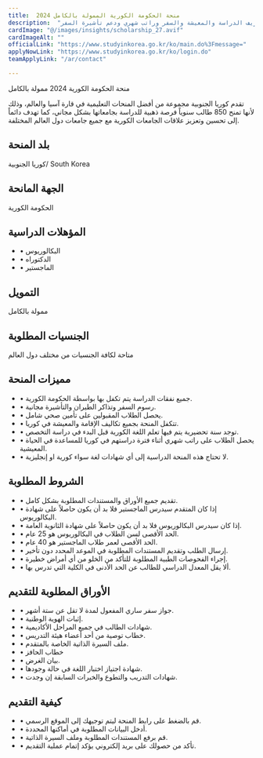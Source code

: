 ```yaml
---
title:  منحة الحكومة الكورية الممولة بالكامل 2024 
description:  "توفر منحة الحكومة الكورية الممولة بالكامل كافة مصاريف الدراسة والمعيشة والسفر وراتب شهري ودعم تأشيرة السفر" 
cardImage: "@/images/insights/scholarship_27.avif" 
cardImageAlt: "" 
officialLink: "https://www.studyinkorea.go.kr/ko/main.do%3Fmessage=" 
applyNowLink: "https://www.studyinkorea.go.kr/ko/login.do" 
teamApplyLink: "/ar/contact"

---
```


منحة الحكومة الكورية 2024 ممولة بالكامل

تقدم كوريا الجنوبية مجموعة من أفضل المنحات التعليمية في قارة آسيا والعالم، وذلك لأنها تمنح 850 طالب سنوياً فرصة ذهبية للدراسة بجامعاتها بشكل مجاني، كما تهدف دائماً إلى تحسين وتعزيز علاقات الجامعات الكورية مع جميع جامعات دول العالم المختلفة.

## بلد المنحة

كوريا الجنوبية/ South Korea

## الجهة المانحة

الحكومة الكورية

## المؤهلات الدراسية

- • البكالوريوس
- • الدكتوراه
- • الماجستير

## التمويل

ممولة بالكامل

## الجنسيات المطلوبة

متاحة لكافة الجنسيات من مختلف دول العالم

## مميزات المنحة

- • جميع نفقات الدراسة يتم تكفل بها بواسطة الحكومة الكورية.
- • رسوم السفر وتذاكر الطيران والتأشيرة مجانية.
- • يحصل الطلاب المقبولين على تأمين صحي شامل.
- • تتكفل المنحة بجميع تكاليف الإقامة والمعيشة في كوريا.
- • توجد سنة تحضيرية يتم فيها تعلم اللغة الكورية قبل البدء في دراسة التخصص.
- • يحصل الطلاب على راتب شهري أثناء فترة دراستهم في كوريا للمساعدة في الحياة المعيشية.
- • لا تحتاج هذه المنحة الدراسية إلى أي شهادات لغة سواء كورية او إنجليزية.

## الشروط المطلوبة

- • تقديم جميع الأوراق والمستندات المطلوبة بشكل كامل.
- • إذا كان المتقدم سيدرس الماجستير فلا بد أن يكون حاصلاً على شهادة البكالوريوس.
- • إذا كان سيدرس البكالوريوس فلا بد أن يكون حاصلاً على شهادة الثانوية العامة.
- • الحد الأقصى لسن الطلاب في البكالوريوس هو 25 عام.
- • الحد الأقصى لعمر طلاب الماجستير هو 40 عام.
- • إرسال الطلب وتقديم المستندات المطلوبة في الموعد المحدد دون تأخير.
- • إجراء الفحوصات الطبية المطلوبة للتأكد من الخلو من أي أمراض خطيرة.
- • ألا يقل المعدل الدراسي للطالب عن الحد الأدنى في الكلية التي تدرس بها.

## الأوراق المطلوبة للتقديم

- • جواز سفر ساري المفعول لمدة لا تقل عن ستة أشهر.
- • إثبات الهوية الوطنية.
- • شهادات الطالب في جميع المراحل الأكاديمية.
- • خطاب توصية من أحد أعضاء هيئة التدريس.
- • ملف السيرة الذاتية الخاصة بالمتقدم.
- • خطاب الحافز
- • بيان الغرض.
- • شهادة اجتياز اختبار اللغة في حالة وجودها.
- • شهادات التدريب والتطوع والخبرات السابقة إن وجدت.

## كيفية التقديم

- • قم بالضغط على رابط المنحة ليتم توجيهك إلى الموقع الرسمي.
- • أدخل البيانات المطلوبة في أماكنها المحددة.
- • قم برفع المستندات المطلوبة وملف السيرة الذاتية.
- • تأكد من حصولك على بريد إلكتروني يؤكد إتمام عملية التقديم.

